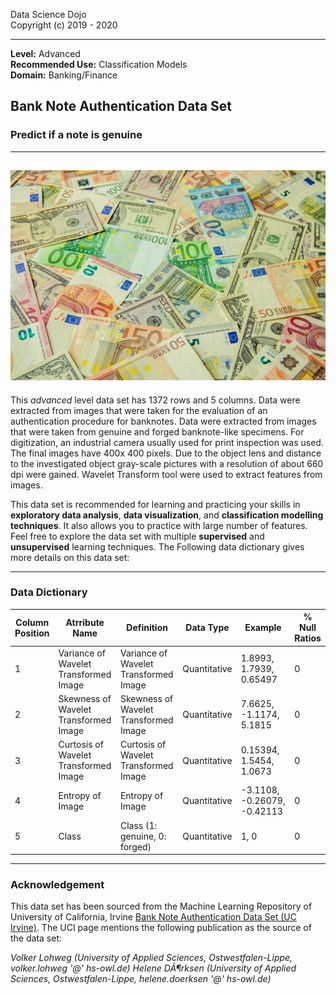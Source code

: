 Data Science Dojo <br/>
Copyright (c) 2019 - 2020

---

**Level:** Advanced <br/>
**Recommended Use:** Classification Models<br/>
**Domain:** Banking/Finance<br/> 

## Bank Note Authentication Data Set 

### Predict if a note is genuine

---
![](BanknoteAuthentication_hover.jpg)
---

This *advanced* level data set has 1372 rows and 5 columns.
Data were extracted from images that were taken for the evaluation of an authentication procedure for banknotes.
Data were extracted from images that were taken from genuine and forged banknote-like specimens. For digitization, an industrial camera usually used for print inspection was used. 
The final images have 400x 400 pixels. Due to the object lens and distance to the investigated object gray-scale pictures with a resolution of about 660 dpi were gained. Wavelet Transform tool were used to extract features from images.

This data set is recommended for learning and practicing your skills in **exploratory data analysis**, **data visualization**, and **classification modelling techniques**. 
It also allows you to practice with large number of features. Feel free to explore the data set with multiple **supervised** and **unsupervised** learning techniques. The Following data dictionary gives more details on this data set:

---

### Data Dictionary 

| Column   Position 	| Atrribute Name                          	| Definition                              	| Data Type    	| Example                     	| % Null Ratios 	|
|-------------------	|-----------------------------------------	|-----------------------------------------	|--------------	|-----------------------------	|---------------	|
| 1                 	| Variance of Wavelet Transformed   Image 	| Variance of Wavelet Transformed   Image 	| Quantitative 	| 1.8993, 1.7939, 0.65497     	| 0             	|
| 2                 	| Skewness of Wavelet Transformed   Image 	| Skewness of Wavelet Transformed   Image 	| Quantitative 	| 7.6625, -1.1174, 5.1815     	| 0             	|
| 3                 	| Curtosis of Wavelet Transformed   Image 	| Curtosis of Wavelet Transformed   Image 	| Quantitative 	| 0.15394, 1.5454, 1.0673     	| 0             	|
| 4                 	| Entropy of Image                        	| Entropy of Image                        	| Quantitative 	| -3.1108, -0.26079, -0.42113 	| 0             	|
| 5                 	| Class                                   	| Class (1: genuine, 0: forged)           	| Quantitative 	| 1, 0                        	| 0             	|

---

### Acknowledgement

This data set has been sourced from the Machine Learning Repository of University of California, Irvine [Bank Note Authentication Data Set (UC Irvine)](https://archive.ics.uci.edu/ml/datasets/banknote+authentication). 
The UCI page mentions the following publication as the source of the data set:

*Volker Lohweg (University of Applied Sciences, Ostwestfalen-Lippe, volker.lohweg '@' hs-owl.de)* 
*Helene DÃ¶rksen (University of Applied Sciences, Ostwestfalen-Lippe, helene.doerksen '@' hs-owl.de)*

